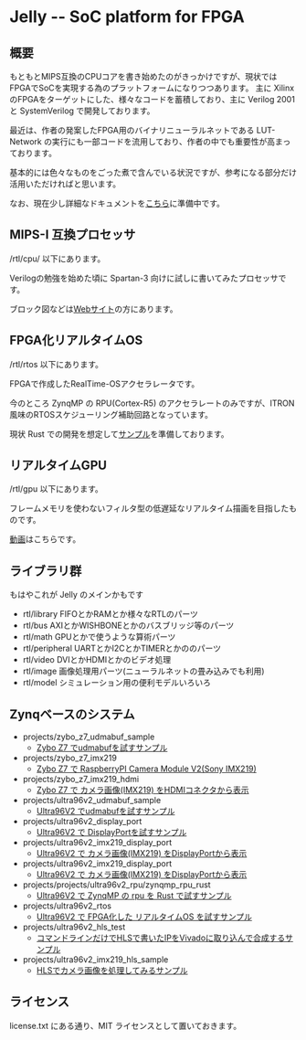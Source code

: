 # Jelly -- SoC platform for FPGA

## 概要

もともとMIPS互換のCPUコアを書き始めたのがきっかけですが、現状ではFPGAでSoCを実現する為のプラットフォームになりつつあります。
主に Xilinx のFPGAをターゲットにした、様々なコードを蓄積しており、主に Verilog 2001 と SystemVerilog で開発しております。

最近は、作者の発案したFPGA用のバイナリニューラルネットである LUT-Network の実行にも一部コードを流用しており、作者の中でも重要性が高まっております。

基本的には色々なものをごった煮で含んでいる状況ですが、参考になる部分だけ活用いただければと思います。

なお、現在少し詳細なドキュメントを[こちら](https://jelly-fpga.readthedocs.io/jv/master/)に準備中です。


## MIPS-I 互換プロセッサ

/rtl/cpu/
以下にあります。

Verilogの勉強を始めた頃に Spartan-3 向けに試しに書いてみたプロセッサです。

ブロック図などは[Webサイト](http://ryuz.my.coocan.jp/jelly/index.html)の方にあります。


## FPGA化リアルタイムOS

/rtl/rtos
以下にあります。

FPGAで作成したRealTime-OSアクセラレータです。

今のところ ZynqMP の RPU(Cortex-R5) のアクセラレートのみですが、ITRON風味のRTOSスケジューリング補助回路となっています。

現状 Rust での開発を想定して[サンプル](projects/ultra96v2_rtos/README.md)を準備しております。


## リアルタイムGPU

/rtl/gpu
以下にあります。

フレームメモリを使わないフィルタ型の低遅延なリアルタイム描画を目指したものです。

[動画](https://www.youtube.com/watch?v=vl-lhSOOlSk)はこちらです。


## ライブラリ群

もはやこれが Jelly のメインかもです

- rtl/library      FIFOとかRAMとか様々なRTLのパーツ
- rtl/bus          AXIとかWISHBONEとかのバスブリッジ等のパーツ
- rtl/math         GPUとかで使うような算術パーツ
- rtl/peripheral   UARTとかI2CとかTIMERとかののパーツ
- rtl/video        DVIとかHDMIとかのビデオ処理
- rtl/image        画像処理用パーツ(ニューラルネットの畳み込みでも利用)
- rtl/model        シミュレーション用の便利モデルいろいろ


## Zynqベースのシステム

- projects/zybo_z7_udmabuf_sample
    - [Zybo Z7 でudmabufを試すサンプル](projects/zybo_z7_udmabuf_sample/README.md)
- projects/zybo_z7_imx219
    - [Zybo Z7 で RaspberryPI Camera Module V2(Sony IMX219)](projects/zybo_z7_imx219/README.md)
- projects/zybo_z7_imx219_hdmi
    - [Zybo Z7 で カメラ画像(IMX219) をHDMIコネクタから表示](projects/zybo_z7_imx219_hdmi/README.md)
- projects/ultra96v2_udmabuf_sample
    - [Ultra96V2 でudmabufを試すサンプル](projects/ultra96v2_udmabuf_sample/README.md)
- projects/ultra96v2_display_port
    - [Ultra96V2 で DisplayPortを試すサンプル](projects/ultra96v2_display_port/README.md)
- projects/ultra96v2_imx219_display_port
    - [Ultra96V2 で カメラ画像(IMX219) をDisplayPortから表示](projects/ultra96v2_imx219_display_port/README.md)
- projects/ultra96v2_imx219_display_port
    - [Ultra96V2 で カメラ画像(IMX219) をDisplayPortから表示](projects/ultra96v2_imx219_display_port/README.md)
- projects/projects/ultra96v2_rpu/zynqmp_rpu_rust
    - [Ultra96V2 で ZynqMP の rpu を Rust で試すサンプル](projects/ultra96v2_rpu/zynqmp_rpu_rust/README.md)
- projects/ultra96v2_rtos
    - [Ultra96V2 で FPGA化した リアルタイムOS を試すサンプル](projects/ultra96v2_rtos/README.md)
- projects/ultra96v2_hls_test
    - [コマンドラインだけでHLSで書いたIPをVivadoに取り込んで合成するサンプル](projects/ultra96v2_hls_test/README.md)
- projects/ultra96v2_imx219_hls_sample
    - [HLSでカメラ画像を処理してみるサンプル](projects/ultra96v2_imx219_hls_sample/README.md)

## ライセンス

  license.txt にある通り、MIT ライセンスとして置いておきます。

